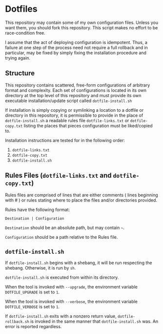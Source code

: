 # Dotfiles

This repository may contain some of my own configuration files. Unless you
want them, you should fork this repository. This script makes no effort to be
race-condition free.

I assume that the act of deploying configuration is idempotent. Thus, a
failure at one step of the process need not require a full rollback and in
particular, may be fixed by simply fixing the installation procedure and
trying again.

## Structure

This repository contains scattered, free-form configurations of arbitrary
format and complexity. Each set of configurations is located in its own
directory at the top level of this repository and must provide its own
executable installation/update script called `dotfile-install.sh`

If installation is simply copying or symlinking a location to a dotfile or
directory in this repository, it is permissible to provide in the place of
`dotfile-install.sh` a readable rules file `dotfile-links.txt` or
`dotfile-copy.txt` listing the places that pieces configuration must be
liked/copied to.

Installation instructions are tested for in the following order:

1. `dotfile-links.txt`
2. `dotfile-copy.txt`
3. `dotfile-install.sh`

## Rules Files (`dotfile-links.txt` and `dotfile-copy.txt`)

Rules files are comprised of lines that are either comments ( lines beginning
with \# ) or rules stating where to place the files and/or directories
provided.

Rules have the following format:

    Destination | Configuration

`Destination` should be an absolute path, but may contain `~`.

`Configuration` should be a path relative to the Rules file.

## `dotfile-install.sh`

If `dotfile-install.sh` begins with a shebang, it will be run respecting the
shebang. Otherwise, it is run by `sh`.

`dotfile-install.sh` is executed from within its directory.

When the tool is invoked with `--upgrade`, the environment variable
`DOTFILE_UPGRADE` is set to `1`.

When the tool is invoked with `--verbose`, the environment variable
`DOTFILE_VERBOSE` is set to `1`.

If `dotfile-install.sh` exits with a nonzero return value,
`dotfile-rollback.sh` is invoked in the same manner that `dotfile-install.sh`
was. An error is reported regardless.

